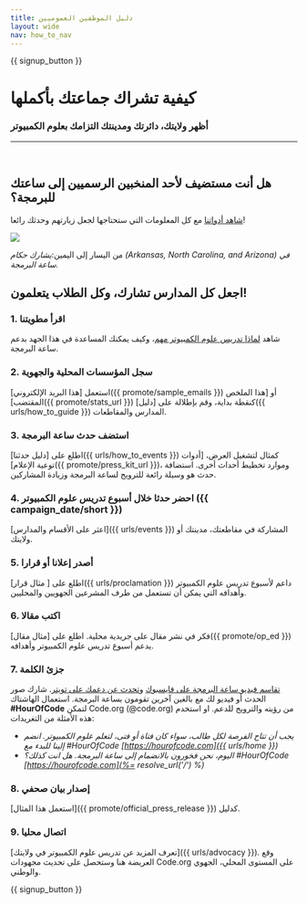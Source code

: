 ```yaml
---
title: دليل الموظفين العموميين
layout: wide
nav: how_to_nav
---
```


{{ signup_button }}

# كيفية تشراك جماعتك بأكملها

### أظهر ولايتك، دائرتك ومدينتك التزامك بعلوم الكمبيوتر

* * *

</br>

## هل أنت مستضيف لأحد المنخبين الرسميين إلى ساعتك للبرمجة؟

[شاهد أدواتنا](/files/elected-official.pdf) مع كل المعلومات التي ستحتاجها لجعل زيارتهم وحدثك رائعا!

![](/images/fit-800/hoc_govs.png)

من اليسار إلى اليمين:*يشارك حكام (Arkansas, North Carolina, and Arizona) في ساعة البرمجة.*

## اجعل كل المدارس تشارك، وكل الطلاب يتعلمون!

### 1. اقرأ مطويتنا

شاهد [لماذا تدريس علوم الكمبيوتر مهم](/files/hoc-one-pager.pdf)، وكيف يمكنك المساعدة في هذا الجهد بدعم ساعة البرمجة.

### 2. سجل المؤسسات المحلية والجهوية

استعمل [هذا البريد الإلكتروني]({{ promote/sample_emails }}) أو [هذا الملخص المقتضب]({{ promote/stats_url }}) كنقطة بداية، وقم بإطلالة على [دليل]({{ urls/how_to_guide }}) المدارس والمقاطعات.

### 3. استضف حدث ساعة البرمجة

اطلع على [دليل حدثنا]({{ urls/how_to_events }}) كمثال لتشغيل العرض، [أدوات توعية الإعلام]({{ promote/press_kit_url }})، وموارد تخطيط أحداث أخرى. استضافة حدث هو وسيلة رائعة للترويج لساعة البرمجة وزيادة المشاركين.

### 4. احضر حدثا خلال أسبوع تدريس علوم الكمبيوتر ({{ campaign_date/short }})

[اعثر على الأقسام والمدارس]({{ urls/events }}) المشاركة في مقاطعتك، مدينتك أو ولايتك.

### 5. أصدر إعلانا أو قرارا

اطلع على [ مثال قرار]({{ urls/proclamation }}) داعم لأسبوع تدريس علوم الكمبيوتر وأهدافه التي يمكن أن تستعمل من طرف المشرعين الجهويين والمحليين.

### 6. اكتب مقالا

فكر في نشر مقال على جريدية محلية. اطلع على [مثال مقال]({{ promote/op_ed }}) يدعم أسبوع تدريس علوم الكمبيوتر وأهدافه.

### 7. جزئ الكلمة

[تقاسم فيديو ساعة البرمجة على فايسبوك](https://www.facebook.com/sharer/sharer.php?u=http%3A%2F%2Fhourofcode.com%2Fus) و[تحدث عن دعمك على تويتر](https://twitter.com/intent/tweet?url=http%3A%2F%2Fhourofcode.com&text=I%27m%20participating%20in%20this%20year%27s%20%23HourOfCode%2C%20are%20you%3F%20%40codeorg&original_referer=https%3A%2F%2Fwww.google.com%2Furl%3Fq%3Dhttps%253A%252F%252Ftwitter.com%252Fshare%253Fhashtags%253D%2526amp%253Brelated%253Dcodeorg%2526amp%253Btext%253DI%252527m%252Bparticipating%252Bin%252Bthis%252Byear%252527s%252B%252523HourOfCode%25252C%252Bare%252Byou%25253F%252B%252540codeorg%2526amp%253Burl%253Dhttp%25253A%25252F%25252Fhourofcode.com%26sa%3DD%26sntz%3D1%26usg%3DAFQjCNE1GLTUbKZfMlEh9Aj5w0iswz6PYQ&related=codeorg&hashtags=). شارك صور الحدث أو فيديو لك مع بالغين آخرين تقومون بساعة البرمجة. استعمال الهاشتاك **#HourOfCode** لتمكن Code.org (@code.org) من رؤيته والترويج للدعم. او استخدم هذه الأمثلة من التغريدات:

- *يجب أن تتاح الفرصة لكل طالب، سواء كان فتاة أو فتى، لتعلم علوم الكمبيوتر. انضم إلينا للبدء مع #HourOfCode [https://hourofcode.com]({{ urls/home }})*
- *اليوم، نحن فخورون بالانضمام إلى ساعة البرمجة. هل انت كذلك؟ #HourOfCode [https://hourofcode.com](%= resolve_url('/') %)*

### 8. إصدار بيان صحفي

[استعمل هذا المثال]({{ promote/official_press_release }}) كدليل.

### 9. اتصال محليا

[تعرف المزيد عن تدريس علوم الكمبيوتر في ولايتك]({{ urls/advocacy }}). وقع العريضة هنا وستحصل على تحديث مجهودات Code.org على المستوى المحلي، الجهوي والوطني.

{{ signup_button }}